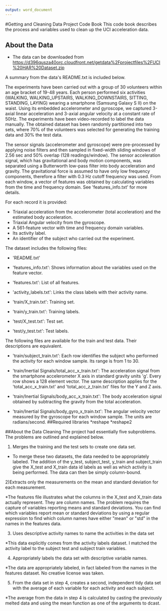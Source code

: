```yaml
---
output: word_document
---
```

#Getting and Cleaning Data Project Code Book
This code book describes the process and variables used to clean up the UCI acceleration data.

## About the Data
* The data can be downloaded from https://d396qusza40orc.cloudfront.net/getdata%2Fprojectfiles%2FUCI%20HAR%20Dataset.zip

A summary from the data's README.txt is included below.

The experiments have been carried out with a group of 30 volunteers within an age bracket of 19-48 years. Each person performed six activities (WALKING, WALKING_UPSTAIRS, WALKING_DOWNSTAIRS, SITTING, STANDING, LAYING) wearing a smartphone (Samsung Galaxy S II) on the waist. Using its embedded accelerometer and gyroscope, we captured 3-axial linear acceleration and 3-axial angular velocity at a constant rate of 50Hz. The experiments have been video-recorded to label the data manually. The obtained dataset has been randomly partitioned into two sets, where 70% of the volunteers was selected for generating the training data and 30% the test data. 

The sensor signals (accelerometer and gyroscope) were pre-processed by applying noise filters and then sampled in fixed-width sliding windows of 2.56 sec and 50% overlap (128 readings/window). The sensor acceleration signal, which has gravitational and body motion components, was separated using a Butterworth low-pass filter into body acceleration and gravity. The gravitational force is assumed to have only low frequency components, therefore a filter with 0.3 Hz cutoff frequency was used. From each window, a vector of features was obtained by calculating variables from the time and frequency domain. See 'features_info.txt' for more details. 

For each record it is provided:


- Triaxial acceleration from the accelerometer (total acceleration) and the estimated body acceleration.
- Triaxial Angular velocity from the gyroscope. 
- A 561-feature vector with time and frequency domain variables. 
- Its activity label. 
- An identifier of the subject who carried out the experiment.

The dataset includes the following files:

- 'README.txt'

- 'features_info.txt': Shows information about the variables used on the feature vector.

- 'features.txt': List of all features.

- 'activity_labels.txt': Links the class labels with their activity name.

- 'train/X_train.txt': Training set.

- 'train/y_train.txt': Training labels.

- 'test/X_test.txt': Test set.

- 'test/y_test.txt': Test labels.

The following files are available for the train and test data. Their descriptions are equivalent. 

- 'train/subject_train.txt': Each row identifies the subject who performed the activity for each window sample. Its range is from 1 to 30. 

- 'train/Inertial Signals/total_acc_x_train.txt': The acceleration signal from the smartphone accelerometer X axis in standard gravity units 'g'. Every row shows a 128 element vector. The same description applies for the 'total_acc_x_train.txt' and 'total_acc_z_train.txt' files for the Y and Z axis. 

- 'train/Inertial Signals/body_acc_x_train.txt': The body acceleration signal obtained by subtracting the gravity from the total acceleration. 

- 'train/Inertial Signals/body_gyro_x_train.txt': The angular velocity vector measured by the gyroscope for each window sample. The units are radians/second. 
##Required libraries
*reshape
*reshape2

##About the Data Cleaning
The project had essentially five subproblems. The problems are outlined and explained below.

1) Merges the training and the test sets to create one data set.

* To merge these two datasets, the data needed to be appropriately labeled. The addition of the y_test, subject_test, y_train and subject_train give the X_test and X_train data id labels as well as which activity is being performed.  The data can then be simply column-bound.

2)Extracts only the measurements on the mean and standard deviation for each measurement. 

*The features file illustrates what the columns in the X_test and X_train data actually represent.  They are column names.  The problem requires the capture of variables reporting means and standard deviations.  You can find which variables report mean or standard deviations by using a regular expression to find which column names have either "mean" or "std" in the names in the features data.

3) Uses descriptive activity names to name the activities in the data set

*This data explicitly comes from the activity labels dataset.  I matched the activity label to the subject test and subject train variables.

4) Appropriately labels the data set with descriptive variable names. 

*The data are appropriately labeled, in fact labeled from the names in the features dataset.  No creative license was taken.

5) From the data set in step 4, creates a second, independent tidy data set with the average of each variable for each activity and each subject.

*The average from the data in step 4 is calculated by casting the previously melted data  and using the mean function as one of the arguments to dcast.